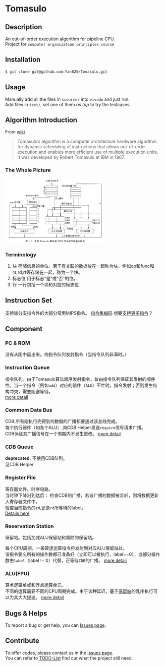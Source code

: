 # Tomasulo
## Description
An out-of-order execution algorithm for pipeline CPU.  
Project for `computer organization principles course`
## Installation
``` bash
$ git clone git@github.com:YanB25/Tomasulo.git
```
## Usage
Manually add all the files in `scource/` into `vivado` and just run.  
Add files in `test/`, set one of them *as top* to try the testcases.
## Algorithm Introduction
From [wiki](wiki)
> Tomasulo’s algorithm is a computer architecture hardware algorithm for dynamic scheduling of instructions that allows out-of-order execution and enables more efficient use of multiple execution units. It was developed by Robert Tomasulo at IBM in 1967.


### The Whole Picture
<img src="/doc/pic/overview.png" style="height:15em"/>

### Terminology
1. 块
存储信息的单位。若干有关联的数据放在一起称为块。例如op和func和rs,rd,rt等存储在一起，称为一个块。
1. 标志位
用于标志“是”或“否”的位。
1. 行
一行包括一个块和对应的标志位
## Instruction Set
支持除分支指令外的大部分常用MIPS指令。
[指令集编码][is]
想要[支持更多指令][todo]？
## Component
### PC & ROM
没有从图中画出来。向指令队列发射指令（当指令队列非满时。）
### Instruction Queue
指令队列。由于Tomasulo算法顺序发射指令，故由指令队列保证其发射的顺序性。当一个指令（例如`add`）对应的器件（`ALU`）不忙时，指令发射；否则发生结构冲突，需要阻塞等待。  
[more detail][iq]
### Commom Data Bus
CDB.所有刚执行完得到的数据的广播都要通过该总线完成。  
每个执行器件（如各个ALU）,向CDB Helper发送`require`信号请求广播。  
CDB保证其广播信号在一个周期内不发生更改。
[more detail][cdb]
### CDB Queue
**deprecated.**
不使用CDB队列。  
见CDB Helper  

### Register File
寄存器文件。时序电路。  
当时钟下降沿到达后：
检查CDB的广播，若该广播的数据被监听，则将数据更新入寄存器文件中。  
检查当前指令的`rd`,记录`rd`所等待的label。  
[Details here][rf]
### Reservation Station 
保留站。包括加减ALU保留站和乘除的保留站。  

每个CPU周期，一条算逻运算指令将发射到对应ALU保留站处。  
该指令要么所有的操作数都已准备好（立即可以被执行，label==0），或部分操作数由`label`（label != 0）代替，正等待`CDB`的广播。 
[more detail][rs]
### ALU(FPU)
算术逻辑单或和浮点运算单元。  
不同的运算需要不同的CPU周期完成。由于该种延迟，基于[保留站][rs]的乱序执行可以为其大大提速。
[more detail][alu]




## Bugs & Helps
To report a bug or get help, you can [Issues page][issue].

## Contribute
To offer codes, please contact us in the [Issues page][issue].  
You can refer to [TODO-List][todo] find out what the project still need.  


[rs]:doc/Component/ReservationStation.md
[is]:doc/InstructionSet.md
[iq]:doc/Component/InstructionQueue.md
[cdb]:doc/Component/CommonDataBus.md
[rf]:doc/Component/RegisterFile.md
[alu]:doc/Component/ALUs.md
[wiki]:https://en.wikipedia.org/wiki/Tomasulo_algorithm
[issue]:https://github.com/YanB25/Tomasulo/issues
[todo]:doc/TODO.md